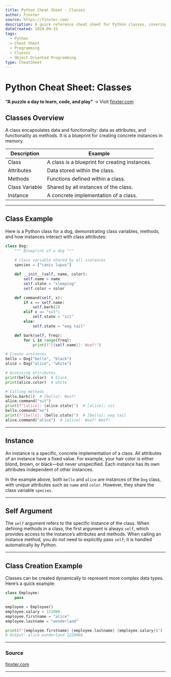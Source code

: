 ```yaml
---
title: Python Cheat Sheet - Classes
author: Finxter
source: https://finxter.com/
description: A quick reference cheat sheet for Python classes, covering class creation, instances, and common class methods.
dateCreated: 2024-09-15
tags:
  - Python
  - Cheat Sheet
  - Programming
  - Classes
  - Object-Oriented Programming
type: CheatSheet
---
```


# Python Cheat Sheet: Classes

**“A puzzle a day to learn, code, and play”** → Visit [finxter.com](https://finxter.com/)

## Classes Overview

A class encapsulates data and functionality: data as attributes, and functionality as methods. It is a blueprint for creating concrete instances in memory.

| **Description**            | **Example**                                                    |
|----------------------------|----------------------------------------------------------------|
| Class                       | A class is a blueprint for creating instances.                 |
| Attributes                  | Data stored within the class.                                  |
| Methods                     | Functions defined within a class.                             |
| Class Variable              | Shared by all instances of the class.                         |
| Instance                    | A concrete implementation of a class.                        |

---

## Class Example

Here is a Python class for a dog, demonstrating class variables, methods, and how instances interact with class attributes:

```python
class Dog:
    """ Blueprint of a dog """
    
    # class variable shared by all instances
    species = ["canis lupus"]

    def __init__(self, name, color):
        self.name = name
        self.state = "sleeping"
        self.color = color

    def command(self, x):
        if x == self.name:
            self.bark(2)
        elif x == "sit":
            self.state = "sit"
        else:
            self.state = "wag tail"

    def bark(self, freq):
        for i in range(freq):
            print(f"[{self.name}]: Woof!")

# Create instances
bello = Dog("bello", "black")
alice = Dog("alice", "white")

# Accessing attributes
print(bello.color)  # black
print(alice.color)  # white

# Calling methods
bello.bark(1)  # [bello]: Woof!
alice.command("sit")
print(f"[alice]: {alice.state}")  # [alice]: sit
bello.command("no")
print(f"[bello]: {bello.state}")  # [bello]: wag tail
alice.command("alice")  # [alice]: Woof! Woof!
```

---

## Instance

An instance is a specific, concrete implementation of a class. All attributes of an instance have a fixed value. For example, your hair color is either blond, brown, or black—but never unspecified. Each instance has its own attributes independent of other instances.

In the example above, both `bello` and `alice` are instances of the `Dog` class, with unique attributes such as `name` and `color`. However, they share the class variable `species`.

---

## Self Argument

The `self` argument refers to the specific instance of the class. When defining methods in a class, the first argument is always `self`, which provides access to the instance’s attributes and methods. When calling an instance method, you do not need to explicitly pass `self`; it is handled automatically by Python.

---

## Class Creation Example

Classes can be created dynamically to represent more complex data types. Here’s a quick example:

```python
class Employee:
    pass

employee = Employee()
employee.salary = 122000
employee.firstname = "alice"
employee.lastname = "wonderland"

print(f"{employee.firstname} {employee.lastname} {employee.salary}$")
# Output: alice wonderland 122000$
```

---

### Source
[finxter.com](https://finxter.com/)

---
